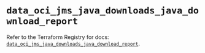 # `data_oci_jms_java_downloads_java_download_report`

Refer to the Terraform Registry for docs: [`data_oci_jms_java_downloads_java_download_report`](https://registry.terraform.io/providers/oracle/oci/7.19.0/docs/data-sources/jms_java_downloads_java_download_report).
